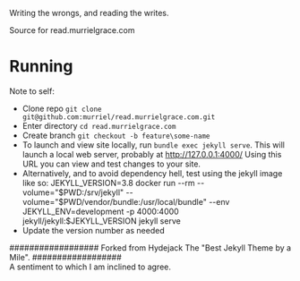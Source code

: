 Writing the wrongs, and reading the writes.

Source for read.murrielgrace.com 

# Running
Note to self:
- Clone repo `git clone git@github.com:murriel/read.murrielgrace.com.git`
- Enter directory `cd read.murrielgrace.com`
- Create branch `git checkout -b feature\some-name`
- To launch and view site locally, run `bundle exec jekyll serve`. This will launch a local web server, probably at http://127.0.0.1:4000/ Using this URL you can view and test changes to your site.
- Alternatively, and to avoid dependency hell, test using the jekyll image like so: 
JEKYLL_VERSION=3.8
docker run --rm --volume="$PWD:/srv/jekyll" --volume="$PWD/vendor/bundle:/usr/local/bundle" --env JEKYLL_ENV=development -p 4000:4000 jekyll/jekyll:$JEKYLL_VERSION jekyll serve
- Update the version number as needed

##################
Forked from Hydejack
The "Best Jekyll Theme by a Mile".
##################  
A sentiment to which I am inclined to agree.
